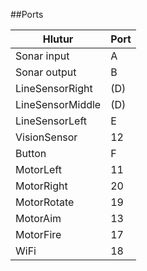 ##Ports

| Hlutur | Port |
| --- | --- |
|Sonar input | A |
|Sonar output | B |
|LineSensorRight | (D) |
|LineSensorMiddle | (D) |
|LineSensorLeft | E |
|VisionSensor | 12 |
|Button | F |
|MotorLeft | 11 |
|MotorRight | 20 |
|MotorRotate | 19 |
|MotorAim | 13 |
|MotorFire | 17 |
|WiFi | 18 |
